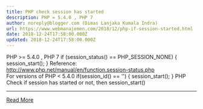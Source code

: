 ```yaml
---
title: PHP check session has started
description: PHP = 5.4.0 , PHP 7
author: noreply@blogger.com (Dimas Lanjaka Kumala Indra)
url: https://www.webmanajemen.com/2018/12/php-if-session-started.html
date: 2018-12-24T17:58:00.000Z
updated: 2018-12-24T17:58:00.000Z
---
```


PHP >= 5.4.0 , PHP 7
if (session_status() == PHP_SESSION_NONE) {
    session_start();
}
    Reference:             http://www.php.net/manual/en/function.session-status.php     
    For versions of PHP < 5.4.0
if(session_id() == '') {
    session_start();
}
 PHP Check if session has started or not, then session_start()<hr/> <a href="https://www.webmanajemen.com/2018/12/php-if-session-started.html" rel="follow" class="button" id="read-more">Read More</a>